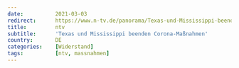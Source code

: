 ```yaml
---
date:          2021-03-03
redirect:      https://www.n-tv.de/panorama/Texas-und-Mississippi-beenden-Corona-Massnahmen-article22397910.html
title:         ntv
subtitle:      'Texas und Mississippi beenden Corona-Maßnahmen'
country:       DE
categories:    [Widerstand]
tags:          [ntv, massnahmen]
---
```

